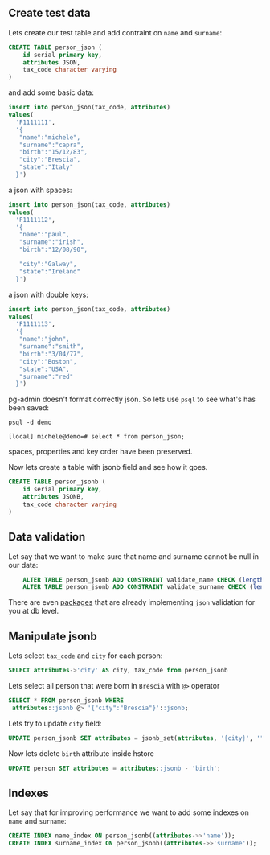 
## Create test data

Lets create our test table and add contraint on `name` and `surname`:

```sql
CREATE TABLE person_json (
    id serial primary key,
    attributes JSON,
    tax_code character varying
)
```

and add some basic data:
```sql
insert into person_json(tax_code, attributes) 
values(
  'F1111111', 
  '{
   "name":"michele",
   "surname":"capra",
   "birth":"15/12/83",
   "city":"Brescia",
   "state":"Italy"
  }')
```

a json with spaces:
```sql
insert into person_json(tax_code, attributes) 
values(
  'F1111112', 
  '{
   "name":"paul",
   "surname":"irish",
   "birth":"12/08/90",

   "city":"Galway",
   "state":"Ireland"
  }')
```

a json with double keys:
```sql
insert into person_json(tax_code, attributes) 
values(
  'F1111113', 
  '{
   "name":"john",
   "surname":"smith",
   "birth":"3/04/77",
   "city":"Boston",
   "state":"USA",
   "surname":"red"
  }')
```

pg-admin doesn't format correctly json. So lets use `psql` to see what's has been saved:

```
psql -d demo

[local] michele@demo=# select * from person_json;

```
spaces, properties and key order have been preserved.

Now lets create a table with jsonb field and see how it goes.

```sql
CREATE TABLE person_jsonb (
    id serial primary key,
    attributes JSONB,
    tax_code character varying
)
```

## Data validation

Let say that we want to make sure that name and surname cannot be null in our data:
```sql
    ALTER TABLE person_jsonb ADD CONSTRAINT validate_name CHECK (length(attributes->>'name') > 0 AND (attributes->>'name') IS NOT NULL );
    ALTER TABLE person_jsonb ADD CONSTRAINT validate_surname CHECK (length(attributes->>'surname') > 0  AND (attributes->>'surname') IS NOT NULL );
```

There are even [packages](https://github.com/gavinwahl/postgres-json-schema) that are already implementing `json` validation for you at db level.

## Manipulate jsonb

Lets select `tax_code` and `city` for each person:
```sql
SELECT attributes->'city' AS city, tax_code from person_jsonb
```
Lets select all person that were born in `Brescia` with `@>` operator
```sql
SELECT * FROM person_jsonb WHERE
 attributes::jsonb @> '{"city":"Brescia"}'::jsonb;
```

Lets try to update `city` field: 
```sql
UPDATE person_jsonb SET attributes = jsonb_set(attributes, '{city}', '"Roma"') WHERE tax_code= 'F1111111';
```

Now lets delete `birth` attribute inside hstore
```sql
UPDATE person SET attributes = attributes::jsonb - 'birth';
```

## Indexes


Let say that for improving performance we want to add some indexes on `name` and `surname`:
```sql
CREATE INDEX name_index ON person_jsonb((attributes->>'name'));
CREATE INDEX surname_index ON person_jsonb((attributes->>'surname'));
```
